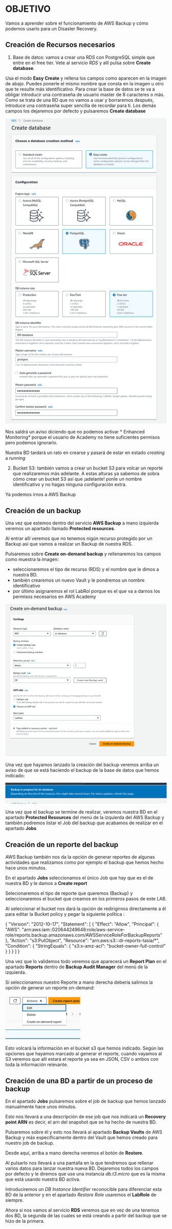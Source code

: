 # OBJETIVO 

Vamos a aprender sobre el funcionamiento de AWS Backup y cómo podemos usarlo para un Disaster Recovery.

## Creación de Recursos necesarios 

1. Base de datos: vamos a crear una RDS con PostgreSQL simple que entre en el free tier. Vete al servicio *RDS* y allí pulsa sobre **Create database**. 

Usa el modo **Easy Create** y rellena los campos como aparecen en la imagen de abajo. Puedes ponerle el mismo nombre que consta en la imagen u otro que te resulte más identificativo. Para crear la base de datos se te va a obligar introducir una contraseña de usuario master de 8 caracteres o más. Como se trata de una BD que no vamos a usar y borraremos después, introduce una contraseña super sencilla de recordar para ti. Los demás campos los dejaremos por defecto y pulsaremos **Create database**


![](images/01.png)


Nos saldrá un aviso diciendo que no podemos activar * Enhanced Monitoring* porque el usuario de Academy no tiene suficientes permisos pero podemos ignorarlo.

Nuestra BD tardará un rato en crearse y pasará de estar en estado *creating* a *running*

2. Bucket S3: también vamos a crear un bucket S3 para volcar un reporte que realizaremos más adelante. A estas alturas ya sabemos de sobra cómo crear un bucket S3 así que ¡adelante! ponle un nombre identificativo y no hagas ninguna configuración extra.

Ya podemos irnos a AWS Backup

## Creación de un backup

Una vez que estemos dentro del servicio **AWS Backup** a mano izquierda veremos un apartado llamado **Protected resources**.

Al entrar allí veremos que no tenemos nigún recurso protegido por un Backup así que vamos a realizar un Backup de nuestra RDS.

Pulsaremos sobre **Create on-demand backup** y rellenaremos los campos como muestra la imagen:

- seleccionaremos el tipo de recurso (RDS) y el nombre que le dimos a nuestra BD.
- también crearemos un nuevo Vault y le pondremos un nombre identificativo
- por último asignaremos el rol LabRol porque es el que va a darnos los permisos necesarios en AWS Academy


![](images/02.png)

Una vez que hayamos lanzado la creación del backup veremos arriba un aviso de que se está haciendo el backup de la base de datos que hemos indicado:

![](images/03.png)

Una vez que el backup se termine de realizar, veremos nuestra BD en el apartado **Protected Resources** del menú de la izquierda del AWS Backup y también podremos listar el Job del backup que acabamos de realizar en el apartado **Jobs**


## Creación de un reporte del backup

AWS Backup también nos da la opción de generar reportes de algunas actividades que realizamos como por ejemplo el backup que hemos hecho hace unos minutos.

En el apartado **Jobs** seleccionamos el único Job que hay que es el de nuestra BD y le damos a **Create report**

Selecionaremos el tipo de reporte que queremos (Backup) y seleccionaremos el bucket que creamos en los primeros pasos de este LAB.

Al seleccionar el bucket nos dará la opción de redirigirnos directamente a él para editar la Bucket policy y pegar la siguiente política :

{
    "Version": "2012-10-17",
    "Statement": [
        {
            "Effect": "Allow",
            "Principal": {
                "AWS": "arn:aws:iam::020644249648:role/aws-service-role/reports.backup.amazonaws.com/AWSServiceRoleForBackupReports"
            },
            "Action": "s3:PutObject",
            "Resource": "arn:aws:s3:::dr-reports-tasia/*",
            "Condition": {
                "StringEquals": {
                    "s3:x-amz-acl": "bucket-owner-full-control"
                }
            }
        }
    ]
}


Una vez que lo validemos todo veremos que aparecerá un **Report Plan** en el apartado **Reports** dentro de **Backup Audit Manager** del menú de la izquierda.

Si seleccionamos nuestro Reporte a mano derecha debería salirnos la opción de generar un reporte on-demand:

![](images/04.png)

Esto volcará la información en el bucket s3 que hemos indicado. Según las opciones que hayamos marcado al generar el reporte, cuando vayamos al S3 veremos que allí estará el reporte ya sea en JSON, CSV o ambos con toda la información relevante.

## Creación de una BD a partir de un proceso de backup

En el apartado **Jobs** pulsaremos sobre el job de backup que hemos lanzado manualmente hace unos minutos.

Esto nos llevará a una descripción de ese job que nos indicará un **Recovery point ARN** es decir, el arn del snapshot que se ha hecho de nuestra BD.

Pulsaremos sobre él y esto nos llevará al apartado **Backup Vaults** de AWS Backup y más específicamente dentro del Vault que hemos creado para nuestro job de backup.

Desde aquí, arriba a mano derecha veremos el botón de **Restore**.

Al pulsarlo nos llevará a una pantalla en la que tendremos que rellenar varios datos para lanzar nuestra nueva BD. Dejaremos todos los campos por defecto y le diremos que use una instancia *db.t3.micro* que es la misma que está usando nuestra BD activa.

Introduciremos un *DB Instance Identifier* reconocible para diferenciar esta BD de la anterior y en el apartado *Restore Role* usaremos el **LabRole** de siempre.

Ahora si nos vamos al servicio **RDS** veremos que en vez de una tenemos dos BD, la segunda de las cuales se está creando a partir del backup que se hizo de la primera.
